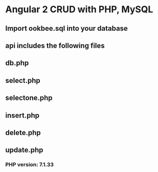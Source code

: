 # Angular 2 CRUD with PHP, MySQL
## Import ookbee.sql into your database
## api includes the following files
## db.php
## select.php
## selectone.php
## insert.php
## delete.php
## update.php
### PHP version: 7.1.33 ###
